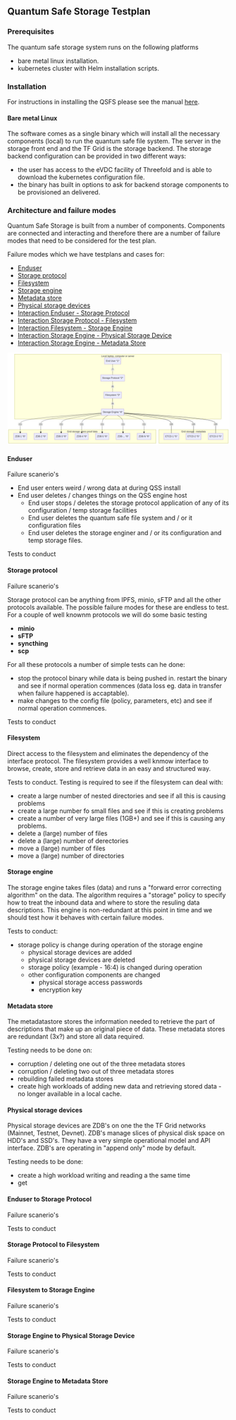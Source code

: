 ## Quantum Safe Storage Testplan

### Prerequisites
The quantum safe storage system runs on the following platforms
- bare metal linux installation.
- kubernetes cluster with Helm installation scripts.

### Installation
For instructions in installing the QSFS please see the manual [here](../manual/README.md).

#### Bare metal Linux
The software comes as a single binary which will install all the necessary components (local) to run the quantum safe file system.  The server in the storage front end and the TF Grid is the storage backend. The storage backend configuration can be provided in two different ways:
- the user has access to the eVDC facility of Threefold and is able to download the kubernetes configuration file.
- the binary has built in options to ask for backend storage components to be provisioned an delivered.

### Architecture and failure modes

Quantum Safe Storage is built from a number of components.  Components are connected and interacting and therefore there are a number of failure modes that need to be considered for the test plan.

Failure modes which we have testplans and cases for:

  - [Enduser](#enduser)
  - [Storage protocol](#storage-protocol)
  - [Filesystem](#filesystem)
  - [Storage engine](#storage-engine)
  - [Metadata store](#metadata-store)
  - [Physical storage devices](#physical-storage-devices)
  - [Interaction Enduser - Storage Protocol](#enduser-to-storage-protocol)
  - [Interaction Storage Protocol - Filesystem](#storage-protocol---filesystem)
  - [Interaction Filesystem - Storage Engine](#filesystem-to-storage-engine)
  - [Interaction Storage Engine - Physical Storage Device](#storage-engine-to-physical-storage-device)
  - [Interaction Storage Engine - Metadata Store](#storage-engine-to-metadata-store)

![](img/failure_points.jpg)

#### Enduser

Failure scanerio's
- End user enters weird / wrong data at during QSS install
- End user deletes / changes things on the QSS engine host
    - End user stops / deletes the storage protocol application of any of its configuration / temp storage facilities
    - End user deletes the quantum safe file system and / or it configuration files
    - End user deletes the storage enginer and / or its configuration and temp storage files.


Tests to conduct
#### Storage protocol


Failure scanerio's

Storage protocol can be anything from IPFS, minio, sFTP and all the other protocols available.  The possible failure modes for these are endless to test.  For a couple of well knownm protocols we will do some basic testing
- **minio**
- **sFTP**
- **syncthing**
- **scp**

For all these protocols a number of simple tests can he done:
  - stop the protocol binary while data is being pushed in. restart the binary and see if normal operation commences (data loss eg. data in transfer when failure happened is accaptable).
  - make changes to the config file (policy, parameters, etc) and see if normal operation commences.

Tests to conduct
#### Filesystem

Direct access to the filesystem and eliminates the dependency of the interface protocol.  The filesystem provides a well knmow interface to browse, create, store and retrieve data in an easy and structured way.  

Tests to conduct. Testing is required to see if the filesystem  can deal with:
  - create a large number of nested directories and see if all this is causing problems
  - create a large number fo small files and see if this is creating problems
  - create a number of very large files (1GB+) and see if this is causing any problems.
  - delete a (large) number of files
  - delete a (large) number of derectories
  - move a (large) number of files
  - move a (large) number of directories

#### Storage engine

The storage engine takes files (data) and runs a "forward error correcting algorithm" on the data.  The algorithm requires a "storage" policy to specify how to treat the inbound data and where to store the resuling data descriptions.  This engine is non-redundant at this point in time and we should test how it behaves with certain failure modes.

Tests to conduct:
  - storage policy is change during operation of the storage engine
    - physical storage devices are added
    - physical storage devices are deleted
    - storage policy (example - 16:4) is changed during operation
    - other configuration components are changed
      - physical storage access passwords
      - encryption key

#### Metadata store

The metadatastore stores the information needed to retrieve the part of descriptions that make up an original piece of data.  These metadata stores are redundant (3x?) and store all data required.

Testing needs to be done on:
  - corruption / deleting one out of the three metadata stores
  - corruption / deleting two out of three metadata stores
  - rebuilding failed metadata stores
  - create high workloads of adding new data and retrieving stored data - no longer available in a local cache.

#### Physical storage devices

Physical storage devices are ZDB's on one the the TF Grid networks (Mainnet, Testnet, Devnet).  ZDB's manage slices of physical disk space on HDD's and SSD's.  They have a very simple operational model and API interface.  ZDB's are operating in "append only" mode by default.

Testing needs to be done:
  - create a high workload writing and reading a the same time
  - get 

#### Enduser to Storage Protocol

Failure scanerio's

Tests to conduct
#### Storage Protocol to Filesystem

Failure scanerio's

Tests to conduct
#### Filesystem to Storage Engine

Failure scanerio's

Tests to conduct
#### Storage Engine to Physical Storage Device

Failure scanerio's

Tests to conduct
#### Storage Engine to Metadata Store

Failure scanerio's

Tests to conduct